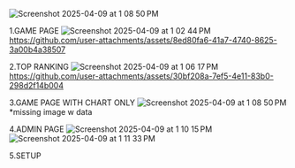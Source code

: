 ![Screenshot 2025-04-09 at 1 08 50 PM](https://github.com/user-attachments/assets/bc8cbc1a-aefd-4142-9a2e-6b636f557c5b)


1.GAME PAGE
![Screenshot 2025-04-09 at 1 02 44 PM](https://github.com/user-attachments/assets/02cd7f19-c611-4aa6-aa08-ed86ec1ca2fa)
https://github.com/user-attachments/assets/8ed80fa6-41a7-4740-8625-3a00b4a38507

2.TOP RANKING 
![Screenshot 2025-04-09 at 1 06 17 PM](https://github.com/user-attachments/assets/dbb56c49-2275-4858-b089-5fe620b6e2aa)
https://github.com/user-attachments/assets/30bf208a-7ef5-4e11-83b0-298d2f14b004


3.GAME PAGE WITH CHART ONLY
![Screenshot 2025-04-09 at 1 08 50 PM](https://github.com/user-attachments/assets/f45403ad-4c51-4ce6-94d8-d86db003d338)
*missing image w data


4.ADMIN PAGE
![Screenshot 2025-04-09 at 1 10 15 PM](https://github.com/user-attachments/assets/6cf46842-d9ad-4891-bc36-44309332be21)
![Screenshot 2025-04-09 at 1 11 33 PM](https://github.com/user-attachments/assets/bd156906-9ccd-4826-89dc-e691fe7e1fdc)


5.SETUP




